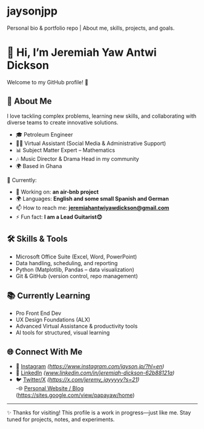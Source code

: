 # jaysonjpp
Personal bio &amp; portfolio repo | About me, skills, projects, and goals.


# 👋 Hi, I’m Jeremiah Yaw Antwi Dickson  

Welcome to my GitHub profile! 🚀  

## 🌟 About Me  

I love tackling complex problems, learning new skills, and collaborating with diverse teams to create innovative solutions.
- 🎓 Petroleum Engineer  
- 👨‍💻 Virtual Assistant (Social Media & Administrative Support)  
- 📊 Subject Matter Expert – Mathematics  
- 🎶 Music Director & Drama Head in my community  
- 🌍 Based in Ghana  

🌱 Currently: 
- 🔭 Working on: **an air-bnb project**
- 🌍 Languages: **English and some small Spanish and German**
- 📫 How to reach me: **jeremiahantwiyawdickson@gmail.com**
- ⚡ Fun fact: **I am a Lead Guitarist😊**

## 🛠️ Skills & Tools  
- Microsoft Office Suite (Excel, Word, PowerPoint)  
- Data handling, scheduling, and reporting  
- Python (Matplotlib, Pandas – data visualization)  
- Git & GitHub (version control, repo management)  

## 📚 Currently Learning  
- Pro Front End Dev
- UX Design Foundations (ALX)  
- Advanced Virtual Assistance & productivity tools  
- AI tools for structured, visual learning  

## 🌐 Connect With Me  
- 📸 [Instagram](#) *(https://www.instagram.com/jayson.jp/?hl=en)*  
- 💼 [LinkedIn](#) *(www.linkedin.com/in/jeremiah-dickson-62b88121a)*  
- 🐦 [Twitter/X](#) *(https://x.com/jeremy_jayyyyy?s=21)*  
-🌐 [Personal Website / Blog](#) (https://sites.google.com/view/papayaw/home)

---

✨ Thanks for visiting! This profile is a work in progress—just like me. Stay tuned for projects, notes, and experiments.  
